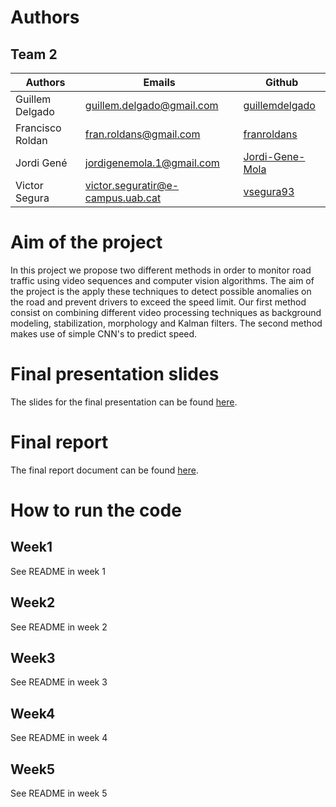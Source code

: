 # Authors
## Team 2

| Authors  | Emails | Github |
| ------------- | ------------- | ------------- |
| Guillem Delgado  | guillem.delgado@gmail.com  | [guillemdelgado](https://github.com/guillemdelgado) |
| Francisco Roldan | fran.roldans@gmail.com | [franroldans](https://github.com/franroldans) |
| Jordi Gené | jordigenemola.1@gmail.com  | [Jordi-Gene-Mola](https://github.com/Jordi-Gene-Mola) |
| Victor Segura | victor.seguratir@e-campus.uab.cat | [vsegura93](https://github.com/vsegura93) |

# Aim of the project
In this project we propose two different methods in order to monitor road traffic using video sequences and computer vision algorithms. The aim of the project is the apply these techniques to detect possible anomalies on the road and prevent drivers to exceed the speed limit. Our first method consist on combining different video processing techniques as background modeling, stabilization, morphology and Kalman filters. The second method makes use of simple CNN's to predict speed.

# Final presentation slides
The slides for the final presentation can be found [here](https://docs.google.com/presentation/d/16Laa4aFNtYXyBeDqTTXi3pS4N0iIgKwo4eFrPv-wv84/edit?usp=sharing).

# Final report
The final report document can be found [here](https://www.overleaf.com/read/vhtwtcrbdrcw).

# How to run the code
## Week1
See README in week 1

## Week2
See README in week 2

## Week3
See README in week 3

## Week4
See README in week 4

## Week5
See README in week 5

